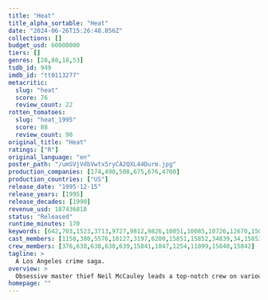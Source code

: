 ```yaml
---
title: "Heat"
title_alpha_sortable: "Heat"
date: "2024-06-26T15:26:48.856Z"
collections: []
budget_usd: 60000000
tiers: []
genres: [28,80,18,53]
tsdb_id: 949
imdb_id: "tt0113277"
metacritic:
  slug: "heat"
  score: 76
  review_count: 22
rotten_tomatoes:
  slug: "heat_1995"
  score: 88
  review_count: 90
original_title: "Heat"
ratings: ["R"]
original_language: "en"
poster_path: "/umSVjVdbVwtx5ryCA2QXL44Durm.jpg"
production_companies: [174,490,508,675,676,4700]
production_countries: ["US"]
release_date: "1995-12-15"
release_years: [1995]
release_decades: [1990]
revenue_usd: 187436818
status: "Released"
runtime_minutes: 170
keywords: [642,703,1523,3713,9727,9812,9826,10051,10085,10726,12670,15076,15363,18023,34117,156121,159434,167104,192261,207268,214983]
cast_members: [1158,380,5576,10127,3197,6200,15851,15852,34839,34,15853,15854,524,11160,886,5587,352,12799,3982,37252]
crew_members: [376,638,638,638,639,15841,1047,1254,11099,15840,15842]
tagline: >
  A Los Angeles crime saga.
overview: >
  Obsessive master thief Neil McCauley leads a top-notch crew on various daring heists throughout Los Angeles while determined detective Vincent Hanna pursues him without rest. Each man recognizes and respects the ability and the dedication of the other even though they are aware their cat-and-mouse game may end in violence.
homepage: ""
---
```

